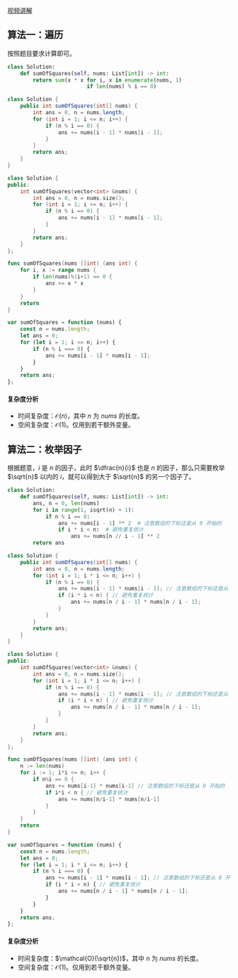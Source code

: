 [视频讲解](https://b23.tv/b9ManDI)

## 算法一：遍历

按照题目要求计算即可。

```py [sol-Python3]
class Solution:
    def sumOfSquares(self, nums: List[int]) -> int:
        return sum(x * x for i, x in enumerate(nums, 1)
                         if len(nums) % i == 0)
```

```java [sol-Java]
class Solution {
    public int sumOfSquares(int[] nums) {
        int ans = 0, n = nums.length;
        for (int i = 1; i <= n; i++) {
            if (n % i == 0) {
                ans += nums[i - 1] * nums[i - 1];
            }
        }
        return ans;
    }
}
```

```cpp [sol-C++]
class Solution {
public:
    int sumOfSquares(vector<int> &nums) {
        int ans = 0, n = nums.size();
        for (int i = 1; i <= n; i++) {
            if (n % i == 0) {
                ans += nums[i - 1] * nums[i - 1];
            }
        }
        return ans;
    }
};
```

```go [sol-Go]
func sumOfSquares(nums []int) (ans int) {
	for i, x := range nums {
		if len(nums)%(i+1) == 0 {
			ans += x * x
		}
	}
	return
}
```

```js [sol-JavaScript]
var sumOfSquares = function (nums) {
    const n = nums.length;
    let ans = 0;
    for (let i = 1; i <= n; i++) {
        if (n % i === 0) {
            ans += nums[i - 1] * nums[i - 1];
        }
    }
    return ans;
};
```

#### 复杂度分析

- 时间复杂度：$\mathcal{O}(n)$，其中 $n$ 为 $\textit{nums}$ 的长度。
- 空间复杂度：$\mathcal{O}(1)$。仅用到若干额外变量。

## 算法二：枚举因子

根据题意，$i$ 是 $n$ 的因子，此时 $\dfrac{n}{i}$ 也是 $n$ 的因子，那么只需要枚举 $\sqrt{n}$ 以内的 $i$，就可以得到大于 $\sqrt{n}$ 的另一个因子了。

```py [sol-Python3]
class Solution:
    def sumOfSquares(self, nums: List[int]) -> int:
        ans, n = 0, len(nums)
        for i in range(1, isqrt(n) + 1):
            if n % i == 0:
                ans += nums[i - 1] ** 2  # 注意数组的下标还是从 0 开始的
                if i * i < n:  # 避免重复统计
                    ans += nums[n // i - 1] ** 2
        return ans
```

```java [sol-Java]
class Solution {
    public int sumOfSquares(int[] nums) {
        int ans = 0, n = nums.length;
        for (int i = 1; i * i <= n; i++) {
            if (n % i == 0) {
                ans += nums[i - 1] * nums[i - 1]; // 注意数组的下标还是从 0 开始的
                if (i * i < n) { // 避免重复统计
                    ans += nums[n / i - 1] * nums[n / i - 1];
                }
            }
        }
        return ans;
    }
}
```

```cpp [sol-C++]
class Solution {
public:
    int sumOfSquares(vector<int> &nums) {
        int ans = 0, n = nums.size();
        for (int i = 1; i * i <= n; i++) {
            if (n % i == 0) {
                ans += nums[i - 1] * nums[i - 1]; // 注意数组的下标还是从 0 开始的
                if (i * i < n) { // 避免重复统计
                    ans += nums[n / i - 1] * nums[n / i - 1];
                }
            }
        }
        return ans;
    }
};
```

```go [sol-Go]
func sumOfSquares(nums []int) (ans int) {
	n := len(nums)
	for i := 1; i*i <= n; i++ {
		if n%i == 0 {
			ans += nums[i-1] * nums[i-1] // 注意数组的下标还是从 0 开始的
			if i*i < n { // 避免重复统计
				ans += nums[n/i-1] * nums[n/i-1]
			}
		}
	}
	return
}
```

```js [sol-JavaScript]
var sumOfSquares = function (nums) {
    const n = nums.length;
    let ans = 0;
    for (let i = 1; i * i <= n; i++) {
        if (n % i === 0) {
            ans += nums[i - 1] * nums[i - 1]; // 注意数组的下标还是从 0 开始的
            if (i * i < n) { // 避免重复统计
                ans += nums[n / i - 1] * nums[n / i - 1];
            }
        }
    }
    return ans;
};
```

#### 复杂度分析

- 时间复杂度：$\mathcal{O}(\sqrt{n})$，其中 $n$ 为 $\textit{nums}$ 的长度。
- 空间复杂度：$\mathcal{O}(1)$。仅用到若干额外变量。
